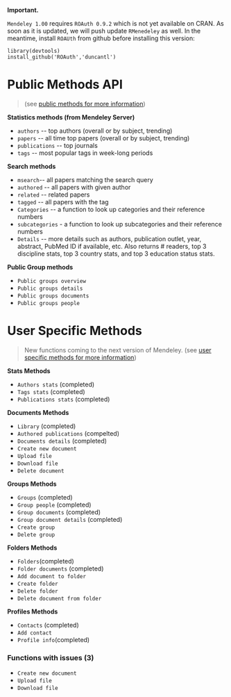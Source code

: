 **Important.**

`Mendeley 1.00` requires `ROAuth 0.9.2` which is not yet available on CRAN. As soon as it is updated, we will push update `RMenedeley` as well. In the meantime, install `ROAUth` from github before installing this version:

```
library(devtools)
install_github('ROAuth','duncantl')
```


# Public Methods API
> (see [public methods for more information](http://apidocs.mendeley.com/home/public-resources ))

**Statistics methods (from Mendeley Server)**

 * `authors` -- top authors (overall or by subject, trending)
 * `papers` -- all time top papers (overall or by subject, trending)
 * `publications` -- top journals
 * `tags` -- most popular tags in week-long periods

**Search methods**

 * `msearch`-- all papers matching the search query
 * `authored` -- all papers with given author
 * `related` -- related papers
 * `tagged` -- all papers with the tag
 * `Categories` -- a function to look up categories and their reference numbers
 * `subcategories` - a function to look up subcategories and their reference numbers
 * `Details` -- more details such as authors, publication outlet, year, abstract, PubMed ID if available, etc. Also returns # readers, top 3 discipline stats, top 3 country stats, and top 3 education status stats.


**Public Group methods**

 * `Public groups overview`
 * `Public groups details`
 * `Public groups documents`
 * `Public groups people`


# User Specific Methods
 >  New functions coming to the next version of Mendeley. (see [user specific methods for more information](http://apidocs.mendeley.com/home/user-specific-methods))

 **Stats Methods**

* `Authors stats` (completed)
* `Tags stats` (completed)
* `Publications stats` (completed)

**Documents Methods**

* `Library` (completed)
* `Authored publications` (compelted)
* `Documents details` (completed)
* `Create new document`
* `Upload file`
* `Download file`
* `Delete document`

**Groups Methods**

* `Groups` (completed)
* `Group people` (completed)
* `Group documents` (completed)
* `Group document details` (completed)
* `Create group`
* `Delete group`

**Folders Methods**

* `Folders`(completed)
* `Folder documents` (completed)
* `Add document to folder`
* `Create folder`
* `Delete folder`
* `Delete document from folder`


**Profiles Methods**

* `Contacts` (completed)
* `Add contact`
* `Profile info`(completed)


### Functions with issues (3)
* `Create new document`
* `Upload file`
* `Download file`


